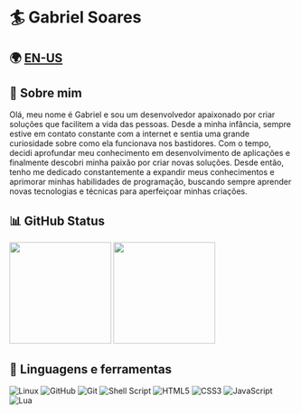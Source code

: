 # 🏄 Gabriel Soares
## 🌍 [EN-US](https://github.com/gabrielmendezsoares/gabrielmendezsoares/blob/main/README-en.md)
## 📌 Sobre mim

Olá, meu nome é Gabriel e sou um desenvolvedor apaixonado por criar soluções que facilitem a vida das pessoas. Desde a minha infância, sempre estive em contato constante com a internet e sentia uma grande curiosidade sobre como ela funcionava nos bastidores. Com o tempo, decidi aprofundar meu conhecimento em desenvolvimento de aplicações e finalmente descobri minha paixão por criar novas soluções. Desde então, tenho me dedicado constantemente a expandir meus conhecimentos e aprimorar minhas habilidades de programação, buscando sempre aprender novas tecnologias e técnicas para aperfeiçoar minhas criações.

## 📊 GitHub Status

<div align="left">
  <img height="180em" src="https://github-readme-stats.vercel.app/api?username=gabrielmendezsoares&show_icons=true&theme=onedark&include_all_commits=true&count_private=true"/>
  <img height="180em" src="https://github-readme-stats.vercel.app/api/top-langs/?username=gabrielmendezsoares&layout=compact&langs_count=10&theme=onedark"/>
</div>

## 🧰 Linguagens e ferramentas

<div align="left">
  <img src="https://img.shields.io/badge/Linux-FCC624?style=for-the-badge&logo=linux&logoColor=black" alt="Linux">
  <img src="https://img.shields.io/badge/github-%23121011.svg?style=for-the-badge&logo=github&logoColor=white" alt="GitHub">
  <img src="https://img.shields.io/badge/git-%23F05033.svg?style=for-the-badge&logo=git&logoColor=white" alt="Git">
  <img src="https://img.shields.io/badge/shell_script-%23121011.svg?style=for-the-badge&logo=gnu-bash&logoColor=white" alt="Shell Script">
  <img src="https://img.shields.io/badge/html5-%23E34F26.svg?style=for-the-badge&logo=html5&logoColor=white" alt="HTML5">
  <img src="https://img.shields.io/badge/css3-%231572B6.svg?style=for-the-badge&logo=css3&logoColor=white" alt="CSS3">
  <img src="https://img.shields.io/badge/javascript-%23323330.svg?style=for-the-badge&logo=javascript&logoColor=%23F7DF1E" alt="JavaScript">
  <img src="https://img.shields.io/badge/lua-%232C2D72.svg?style=for-the-badge&logo=lua&logoColor=white" alt="Lua">
</div>
